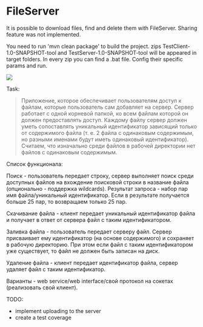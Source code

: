 # FileServer

It is possible to download files, find and delete them with FileServer.
Sharing feature was not implemented.

You need to run 'mvn clean package' to build the project. zips TestClient-1.0-SNAPSHOT-tool and TestServer-1.0-SNAPSHOT-tool will be appeared in target folders. In every zip you can find a .bat file. Config their specific params and run.

<image src="http://s019.radikal.ru/i600/1703/3a/48b2d8d375ec.png" align="center" />

Task:

>Приложение, которое обеспечивает пользователям доступ к файлам, которые пользователь сам добавляет на сервер.
Сервер работает с одной корневой папкой, ко всем файлам которой он должен предоставлять доступ. Каждому файлу сервер должен уметь сопоставлять уникальный идентификатор зависящий только от содержимого файла (т. е. 2 файла с одинаковым содержимым, но разными именами будут иметь одинаковый идентификатор). Считаем, что изначально среди файлов в рабочей директории нет файлов с одинаковым содержимым.

Список функционала:

Поиск - пользователь передает строку, сервер выполняет поиск среди доступных файлов на вхождение поисковой строки в название файла (опционально - поддержка wildcards). Результат запроса - набор пар имя файла/уникальный идентификатор. Если в результате получается больше 25 пар, то возвращаем только 25 пар.

Скачивание файла - клиент передает уникальный идентификатор файла и получает в ответ от сервера файл с таким идентификатором.

Заливка файла - пользователь передает серверу файл. Сервер присваивает ему идентификатор (на основе содержимого) и сохраняет в рабочую директорию. При этом если файл с таким идентификатором уже существует, то файл не должен быть записан на диск.

Удаление файла - клиент передает идентификатор файла, сервер удаляет файл с таким идентификатор.

Варианты - web service/web interface/свой протокол на сокетах (реализовать свой клиент).

TODO:
- implement uploading to the server
- create a test coverage
